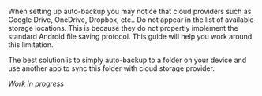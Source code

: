 When setting up auto-backup you may notice that cloud providers such as Google Drive, OneDrive, Dropbox, etc.. Do not appear in the list of available storage locations. This is because they do not propertly implement the standard Android file saving protocol. This guide will help you work around this limitation.

The best solution is to simply auto-backup to a folder on your device and use another app to sync this folder with cloud storage provider.

_Work in progress_